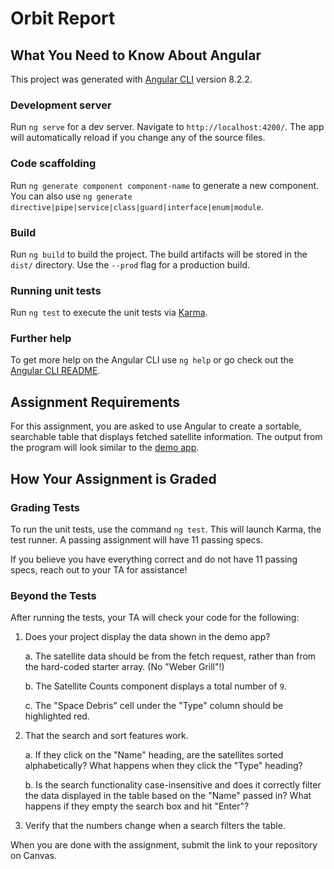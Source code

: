 # Orbit Report

## What You Need to Know About Angular

This project was generated with [Angular CLI](https://github.com/angular/angular-cli) version 8.2.2.

### Development server

Run `ng serve` for a dev server. Navigate to `http://localhost:4200/`. The app will automatically reload if you change any of the source files.

### Code scaffolding

Run `ng generate component component-name` to generate a new component. You can also use `ng generate directive|pipe|service|class|guard|interface|enum|module`.

### Build

Run `ng build` to build the project. The build artifacts will be stored in the `dist/` directory. Use the `--prod` flag for a production build.

### Running unit tests

Run `ng test` to execute the unit tests via [Karma](https://karma-runner.github.io).

### Further help

To get more help on the Angular CLI use `ng help` or go check out the [Angular CLI README](https://github.com/angular/angular-cli/blob/master/README.md).

## Assignment Requirements

For this assignment, you are asked to use Angular to create a
sortable, searchable table that displays fetched satellite information. The
output from the program will look similar to the [demo app](http://orbit-report-launchcodeeducation.s3-website-us-east-1.amazonaws.com/).

## How Your Assignment is Graded

### Grading Tests

To run the unit tests, use the command `ng test`. This will launch Karma, the test runner.
A passing assignment will have 11 passing specs.

If you believe you have everything correct and do not have 11 passing specs, reach out to your TA for assistance!

### Beyond the Tests

After running the tests, your TA will check your code for the following:

1. Does your project display the data shown in the demo app?

   a. The satellite data should be from the fetch request, rather than from
   the hard-coded starter array. (No "Weber Grill"!)

   b. The Satellite Counts component displays a total number of `9`.

   c. The "Space Debris" cell under the "Type" column should be highlighted red.

1. That the search and sort features work.

   a. If they click on the "Name" heading, are the satellites sorted
   alphabetically? What happens when they click the "Type" heading?

   b. Is the search functionality case-insensitive and does it correctly
   filter the data displayed in the table based on the "Name" passed in? What happens if they empty the search box and hit "Enter"?

1. Verify that the numbers change when a search filters the table.

When you are done with the assignment, submit the link to your repository on Canvas.
